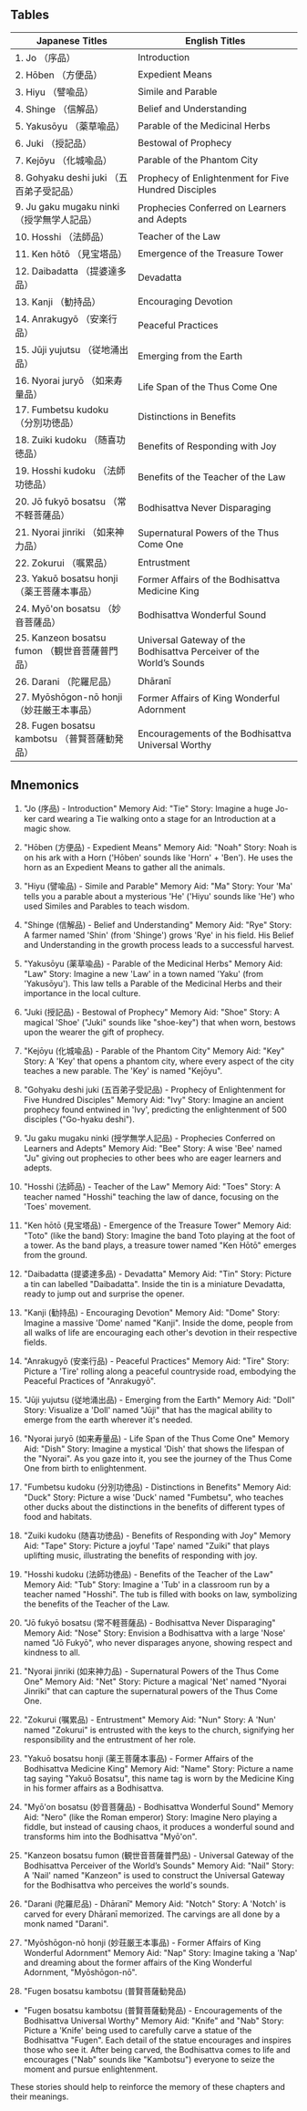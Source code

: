 ## Tables

| Japanese Titles | English Titles |
| --- | --- |
| 1. Jo （序品） | Introduction |
| 2. Hōben （方便品） | Expedient Means |
| 3. Hiyu （譬喩品） | Simile and Parable |
| 4. Shinge （信解品） | Belief and Understanding |
| 5. Yakusōyu （薬草喩品） | Parable of the Medicinal Herbs |
| 6. Juki （授記品） | Bestowal of Prophecy |
| 7. Kejōyu （化城喩品） | Parable of the Phantom City |
| 8. Gohyaku deshi juki （五百弟子受記品） | Prophecy of Enlightenment for Five Hundred Disciples |
| 9. Ju gaku mugaku ninki （授学無学人記品） | Prophecies Conferred on Learners and Adepts |
| 10. Hosshi （法師品） | Teacher of the Law |
| 11. Ken hōtō （見宝塔品） | Emergence of the Treasure Tower |
| 12. Daibadatta （提婆達多品） | Devadatta |
| 13. Kanji （勧持品） | Encouraging Devotion |
| 14. Anrakugyō （安楽行品） | Peaceful Practices |
| 15. Jūji yujutsu （従地涌出品） | Emerging from the Earth |
| 16. Nyorai juryō （如来寿量品） | Life Span of the Thus Come One |
| 17. Fumbetsu kudoku （分別功徳品） | Distinctions in Benefits |
| 18. Zuiki kudoku （随喜功徳品） | Benefits of Responding with Joy |
| 19. Hosshi kudoku （法師功徳品） | Benefits of the Teacher of the Law |
| 20. Jō fukyō bosatsu （常不軽菩薩品） | Bodhisattva Never Disparaging |
| 21. Nyorai jinriki （如来神力品） | Supernatural Powers of the Thus Come One |
| 22. Zokurui （嘱累品） | Entrustment |
| 23. Yakuō bosatsu honji （薬王菩薩本事品） | Former Affairs of the Bodhisattva Medicine King |
| 24. Myō'on bosatsu （妙音菩薩品） | Bodhisattva Wonderful Sound |
| 25. Kanzeon bosatsu fumon （観世音菩薩普門品） | Universal Gateway of the Bodhisattva Perceiver of the World’s Sounds |
| 26. Darani （陀羅尼品） | Dhāranī |
| 27. Myōshōgon-nō honji （妙荘厳王本事品） | Former Affairs of King Wonderful Adornment |
| 28. Fugen bosatsu kambotsu （普賢菩薩勧発品） | Encouragements of the Bodhisattva Universal Worthy |
## Mnemonics
1. "Jo (序品) - Introduction"
   Memory Aid: "Tie"
   Story: Imagine a huge Jo-ker card wearing a Tie walking onto a stage for an Introduction at a magic show.

2. "Hōben (方便品) - Expedient Means"
   Memory Aid: "Noah"
   Story: Noah is on his ark with a Horn ('Hōben' sounds like 'Horn' + 'Ben'). He uses the horn as an Expedient Means to gather all the animals.

3. "Hiyu (譬喩品) - Simile and Parable"
   Memory Aid: "Ma"
   Story: Your 'Ma' tells you a parable about a mysterious 'He' ('Hiyu' sounds like 'He') who used Similes and Parables to teach wisdom.

4. "Shinge (信解品) - Belief and Understanding"
   Memory Aid: "Rye"
   Story: A farmer named 'Shin' (from 'Shinge') grows 'Rye' in his field. His Belief and Understanding in the growth process leads to a successful harvest.

5. "Yakusōyu (薬草喩品) - Parable of the Medicinal Herbs"
   Memory Aid: "Law"
   Story: Imagine a new 'Law' in a town named 'Yaku' (from 'Yakusōyu'). This law tells a Parable of the Medicinal Herbs and their importance in the local culture.

6. "Juki (授記品) - Bestowal of Prophecy"
   Memory Aid: "Shoe"
   Story: A magical 'Shoe' ("Juki" sounds like "shoe-key") that when worn, bestows upon the wearer the gift of prophecy.

7. "Kejōyu (化城喩品) - Parable of the Phantom City"
   Memory Aid: "Key"
   Story: A 'Key' that opens a phantom city, where every aspect of the city teaches a new parable. The 'Key' is named "Kejōyu".

8. "Gohyaku deshi juki (五百弟子受記品) - Prophecy of Enlightenment for Five Hundred Disciples"
   Memory Aid: "Ivy"
   Story: Imagine an ancient prophecy found entwined in 'Ivy', predicting the enlightenment of 500 disciples ("Go-hyaku deshi"). 

9. "Ju gaku mugaku ninki (授学無学人記品) - Prophecies Conferred on Learners and Adepts"
   Memory Aid: "Bee"
   Story: A wise 'Bee' named "Ju" giving out prophecies to other bees who are eager learners and adepts.

10. "Hosshi (法師品) - Teacher of the Law"
    Memory Aid: "Toes"
    Story: A teacher named "Hosshi" teaching the law of dance, focusing on the 'Toes' movement.

11. "Ken hōtō (見宝塔品) - Emergence of the Treasure Tower"
    Memory Aid: "Toto" (like the band)
    Story: Imagine the band Toto playing at the foot of a tower. As the band plays, a treasure tower named "Ken Hōtō" emerges from the ground.

12. "Daibadatta (提婆達多品) - Devadatta"
    Memory Aid: "Tin"
    Story: Picture a tin can labelled "Daibadatta". Inside the tin is a miniature Devadatta, ready to jump out and surprise the opener.

13. "Kanji (勧持品) - Encouraging Devotion"
   Memory Aid: "Dome"
   Story: Imagine a massive 'Dome' named "Kanji". Inside the dome, people from all walks of life are encouraging each other's devotion in their respective fields. 

14. "Anrakugyō (安楽行品) - Peaceful Practices"
   Memory Aid: "Tire"
   Story: Picture a 'Tire' rolling along a peaceful countryside road, embodying the Peaceful Practices of "Anrakugyō".

15. "Jūji yujutsu (従地涌出品) - Emerging from the Earth"
   Memory Aid: "Doll"
   Story: Visualize a 'Doll' named "Jūji" that has the magical ability to emerge from the earth wherever it's needed.

16. "Nyorai juryō (如来寿量品) - Life Span of the Thus Come One"
   Memory Aid: "Dish"
   Story: Imagine a mystical 'Dish' that shows the lifespan of the "Nyorai". As you gaze into it, you see the journey of the Thus Come One from birth to enlightenment.

17. "Fumbetsu kudoku (分別功徳品) - Distinctions in Benefits"
   Memory Aid: "Duck"
   Story: Picture a wise 'Duck' named "Fumbetsu", who teaches other ducks about the distinctions in the benefits of different types of food and habitats.

18. "Zuiki kudoku (随喜功徳品) - Benefits of Responding with Joy"
    Memory Aid: "Tape"
    Story: Picture a joyful 'Tape' named "Zuiki" that plays uplifting music, illustrating the benefits of responding with joy.

19. "Hosshi kudoku (法師功徳品) - Benefits of the Teacher of the Law"
    Memory Aid: "Tub"
    Story: Imagine a 'Tub' in a classroom run by a teacher named "Hosshi". The tub is filled with books on law, symbolizing the benefits of the Teacher of the Law.

20. "Jō fukyō bosatsu (常不軽菩薩品) - Bodhisattva Never Disparaging"
    Memory Aid: "Nose"
    Story: Envision a Bodhisattva with a large 'Nose' named "Jō Fukyō", who never disparages anyone, showing respect and kindness to all.

21. "Nyorai jinriki (如来神力品) - Supernatural Powers of the Thus Come One"
    Memory Aid: "Net"
    Story: Picture a magical 'Net' named "Nyorai Jinriki" that can capture the supernatural powers of the Thus Come One.

22. "Zokurui (嘱累品) - Entrustment"
    Memory Aid: "Nun"
    Story: A 'Nun' named "Zokurui" is entrusted with the keys to the church, signifying her responsibility and the entrustment of her role.

23. "Yakuō bosatsu honji (薬王菩薩本事品) - Former Affairs of the Bodhisattva Medicine King"
    Memory Aid: "Name"
    Story: Picture a name tag saying "Yakuō Bosatsu", this name tag is worn by the Medicine King in his former affairs as a Bodhisattva.

24. "Myō'on bosatsu (妙音菩薩品) - Bodhisattva Wonderful Sound"
    Memory Aid: "Nero" (like the Roman emperor)
    Story: Imagine Nero playing a fiddle, but instead of causing chaos, it produces a wonderful sound and transforms him into the Bodhisattva "Myō'on".

25. "Kanzeon bosatsu fumon (観世音菩薩普門品) - Universal Gateway of the Bodhisattva Perceiver of the World’s Sounds"
    Memory Aid: "Nail"
    Story: A 'Nail' named "Kanzeon" is used to construct the Universal Gateway for the Bodhisattva who perceives the world's sounds.

26. "Darani (陀羅尼品) - Dhāranī"
    Memory Aid: "Notch"
    Story: A 'Notch' is carved for every Dhāranī memorized. The carvings are all done by a monk named "Darani".

27. "Myōshōgon-nō honji (妙荘厳王本事品) - Former Affairs of King Wonderful Adornment"
    Memory Aid: "Nap"
    Story: Imagine taking a 'Nap' and dreaming about the former affairs of the King Wonderful Adornment, "Myōshōgon-nō".

28. "Fugen bosatsu kambotsu (普賢菩薩勧発品)

- "Fugen bosatsu kambotsu (普賢菩薩勧発品) - Encouragements of the Bodhisattva Universal Worthy"
    Memory Aid: "Knife" and "Nab"
    Story: Picture a 'Knife' being used to carefully carve a statue of the Bodhisattva "Fugen". Each detail of the statue encourages and inspires those who see it. After being carved, the Bodhisattva comes to life and encourages ("Nab" sounds like "Kambotsu") everyone to seize the moment and pursue enlightenment. 

These stories should help to reinforce the memory of these chapters and their meanings.
